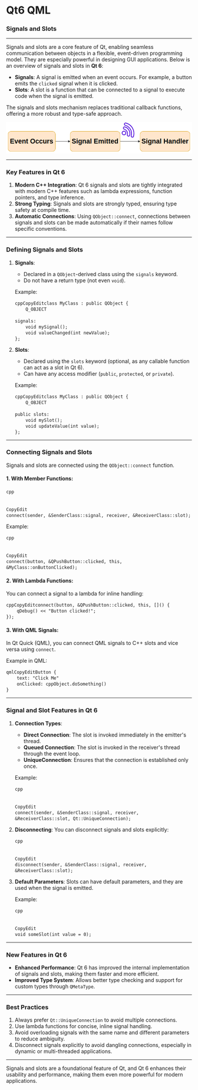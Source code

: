 # Qt6 QML
### Signals and Slots

---------------------------

Signals and slots are a core feature of Qt, enabling seamless communication between objects in a flexible, event-driven programming model. They are especially powerful in designing GUI applications. Below is an overview of signals and slots in **Qt 6**:

- **Signals**: A signal is emitted when an event occurs. For example, a button emits the `clicked` signal when it is clicked.
- **Slots**: A slot is a function that can be connected to a signal to execute code when the signal is emitted.

The signals and slots mechanism replaces traditional callback functions, offering a more robust and type-safe approach.

![image-20250127221856495](README.assets/image-20250127221856495.png)



------

### **Key Features in Qt 6**

1. **Modern C++ Integration**: Qt 6 signals and slots are tightly integrated with modern C++ features such as lambda expressions, function pointers, and type inference.
2. **Strong Typing**: Signals and slots are strongly typed, ensuring type safety at compile time.
3. **Automatic Connections**: Using `QObject::connect`, connections between signals and slots can be made automatically if their names follow specific conventions.

------

### **Defining Signals and Slots**

1. **Signals**:

   - Declared in a `QObject`-derived class using the `signals` keyword.
   - Do not have a return type (not even `void`).

   Example:

   ```
   cppCopyEditclass MyClass : public QObject {
       Q_OBJECT
   
   signals:
       void mySignal();
       void valueChanged(int newValue);
   };
   ```

2. **Slots**:

   - Declared using the `slots` keyword (optional, as any callable function can act as a slot in Qt 6).
   - Can have any access modifier (`public`, `protected`, or `private`).

   Example:

   ```
   cppCopyEditclass MyClass : public QObject {
       Q_OBJECT
   
   public slots:
       void mySlot();
       void updateValue(int value);
   };
   ```

------

### **Connecting Signals and Slots**

Signals and slots are connected using the `QObject::connect` function.

#### 1. **With Member Functions**:

```
cpp


CopyEdit
connect(sender, &SenderClass::signal, receiver, &ReceiverClass::slot);
```

Example:

```
cpp


CopyEdit
connect(button, &QPushButton::clicked, this, &MyClass::onButtonClicked);
```

#### 2. **With Lambda Functions**:

You can connect a signal to a lambda for inline handling:

```
cppCopyEditconnect(button, &QPushButton::clicked, this, []() {
    qDebug() << "Button clicked!";
});
```

#### 3. **With QML Signals**:

In Qt Quick (QML), you can connect QML signals to C++ slots and vice versa using `connect`.

Example in QML:

```
qmlCopyEditButton {
    text: "Click Me"
    onClicked: cppObject.doSomething()
}
```

------

### **Signal and Slot Features in Qt 6**

1. **Connection Types**:

   - **Direct Connection**: The slot is invoked immediately in the emitter's thread.
   - **Queued Connection**: The slot is invoked in the receiver's thread through the event loop.
   - **UniqueConnection**: Ensures that the connection is established only once.

   Example:

   ```
   cpp
   
   
   CopyEdit
   connect(sender, &SenderClass::signal, receiver, &ReceiverClass::slot, Qt::UniqueConnection);
   ```

2. **Disconnecting**: You can disconnect signals and slots explicitly:

   ```
   cpp
   
   
   CopyEdit
   disconnect(sender, &SenderClass::signal, receiver, &ReceiverClass::slot);
   ```

3. **Default Parameters**: Slots can have default parameters, and they are used when the signal is emitted.

   Example:

   ```
   cpp
   
   
   CopyEdit
   void someSlot(int value = 0);
   ```

------

### **New Features in Qt 6**

- **Enhanced Performance**: Qt 6 has improved the internal implementation of signals and slots, making them faster and more efficient.
- **Improved Type System**: Allows better type checking and support for custom types through `QMetaType`.

------

### **Best Practices**

1. Always prefer `Qt::UniqueConnection` to avoid multiple connections.
2. Use lambda functions for concise, inline signal handling.
3. Avoid overloading signals with the same name and different parameters to reduce ambiguity.
4. Disconnect signals explicitly to avoid dangling connections, especially in dynamic or multi-threaded applications.

------

Signals and slots are a foundational feature of Qt, and Qt 6 enhances their usability and performance, making them even more powerful for modern applications.











